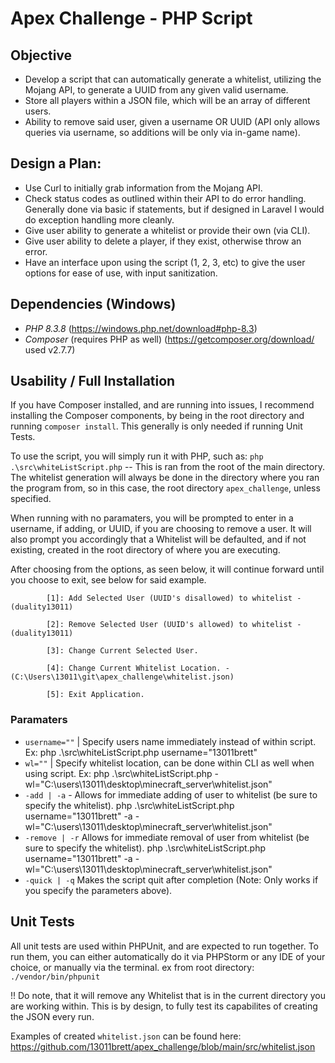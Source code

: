# Apex Challenge - PHP Script

## Objective
- Develop a script that can automatically generate a whitelist, utilizing the Mojang API, to generate a UUID from any given valid username. 
- Store all players within a JSON file, which will be an array of different users.
- Ability to remove said user, given a username OR UUID (API only allows queries via username, so additions will be only via in-game name).

## Design a Plan:
  -   Use Curl to initially grab information from the Mojang API.
  -   Check status codes as outlined within their API to do error handling. Generally done via basic if statements, but if designed in Laravel I would do exception handling more cleanly.
  -   Give user ability to generate a whitelist or provide their own (via CLI).
  -   Give user ability to delete a player, if they exist, otherwise throw an error.
  -   Have an interface upon using the script (1, 2, 3, etc) to give the user options for ease of use, with input sanitization.


## Dependencies (Windows)
- _PHP 8.3.8_ (https://windows.php.net/download#php-8.3)
- _Composer_ (requires PHP as well) (https://getcomposer.org/download/ used v2.7.7)

## Usability / Full Installation

If you have Composer installed, and are running into issues, I recommend installing the Composer components, by being in the root directory and running ```composer install```. This generally is only needed if running Unit Tests.

To use the script, you will simply run it with PHP, such as: ```php .\src\whiteListScript.php``` -- This is ran from the root of the main directory. The whitelist generation will always be done in the directory where you ran the program from, so in this case, the root directory ```apex_challenge```, unless specified.

When running with no paramaters, you will be prompted to enter in a username, if adding, or UUID, if you are choosing to remove a user. It will also prompt you accordingly that a Whitelist will be defaulted, and if not existing, created in the root directory of where you are executing.

After choosing from the options, as seen below, it will continue forward until you choose to exit, see below for said example.

            [1]: Add Selected User (UUID's disallowed) to whitelist - (duality13011)

            [2]: Remove Selected User (UUID's allowed) to whitelist - (duality13011)

            [3]: Change Current Selected User.

            [4]: Change Current Whitelist Location. - (C:\Users\13011\git\apex_challenge\whitelist.json)

            [5]: Exit Application.

### Paramaters

-  ```username=""``` | Specify users name immediately instead of within script. Ex: php .\src\whiteListScript.php username="13011brett"
- ```wl=""``` |  Specify whitelist location, can be done within CLI as well when using script. Ex: php .\src\whiteListScript.php -wl="C:\users\13011\desktop\minecraft_server\whitelist.json"
- ```-add | -a``` - Allows for immediate adding of user to whitelist (be sure to specify the whitelist). php .\src\whiteListScript.php username="13011brett" -a -wl="C:\users\13011\desktop\minecraft_server\whitelist.json"
- ```-remove | -r``` Allows for immediate removal of user from whitelist (be sure to specify the whitelist). php .\src\whiteListScript.php username="13011brett" -a -wl="C:\users\13011\desktop\minecraft_server\whitelist.json"
- ```-quick | -q``` Makes the script quit after completion (Note: Only works if you specify the parameters above).


## Unit Tests

All unit tests are used within PHPUnit, and are expected to run together. To run them, you can either automatically do it via PHPStorm or any IDE of your choice, or manually via the terminal. ex from root directory: ```./vendor/bin/phpunit```

!! Do note, that it will remove any Whitelist that is in the current directory you are working within. This is by design, to fully test its capabilites of creating the JSON every run.

Examples of created ```whitelist.json``` can be found here: https://github.com/13011brett/apex_challenge/blob/main/src/whitelist.json
